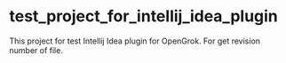 # test_project_for_intellij_idea_plugin
This project for test Intellij Idea plugin for OpenGrok. For get revision number of file.
